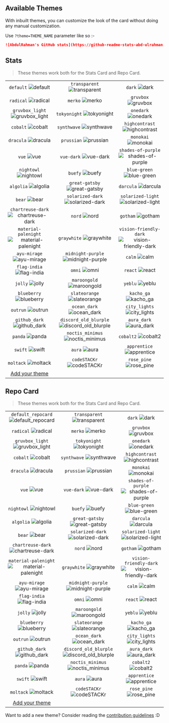 ## Available Themes

<!-- DO NOT EDIT THIS FILE DIRECTLY -->

With inbuilt themes, you can customize the look of the card without doing any manual customization.

Use `?theme=THEME_NAME` parameter like so :-

```md
![AbdulRahman's GitHub stats](https://github-readme-stats-abd-ulrahman.vercel.app/api?username=abd-ulrahman&theme=dark&show_icons=true)
```

## Stats

> These themes work both for the Stats Card and Repo Card.

| | | |
| :--: | :--: | :--: |
| `default` ![default][default] | `transparent` ![transparent][transparent] | `dark` ![dark][dark] |
| `radical` ![radical][radical] | `merko` ![merko][merko] | `gruvbox` ![gruvbox][gruvbox] |
| `gruvbox_light` ![gruvbox_light][gruvbox_light] | `tokyonight` ![tokyonight][tokyonight] | `onedark` ![onedark][onedark] |
| `cobalt` ![cobalt][cobalt] | `synthwave` ![synthwave][synthwave] | `highcontrast` ![highcontrast][highcontrast] |
| `dracula` ![dracula][dracula] | `prussian` ![prussian][prussian] | `monokai` ![monokai][monokai] |
| `vue` ![vue][vue] | `vue-dark` ![vue-dark][vue-dark] | `shades-of-purple` ![shades-of-purple][shades-of-purple] |
| `nightowl` ![nightowl][nightowl] | `buefy` ![buefy][buefy] | `blue-green` ![blue-green][blue-green] |
| `algolia` ![algolia][algolia] | `great-gatsby` ![great-gatsby][great-gatsby] | `darcula` ![darcula][darcula] |
| `bear` ![bear][bear] | `solarized-dark` ![solarized-dark][solarized-dark] | `solarized-light` ![solarized-light][solarized-light] |
| `chartreuse-dark` ![chartreuse-dark][chartreuse-dark] | `nord` ![nord][nord] | `gotham` ![gotham][gotham] |
| `material-palenight` ![material-palenight][material-palenight] | `graywhite` ![graywhite][graywhite] | `vision-friendly-dark` ![vision-friendly-dark][vision-friendly-dark] |
| `ayu-mirage` ![ayu-mirage][ayu-mirage] | `midnight-purple` ![midnight-purple][midnight-purple] | `calm` ![calm][calm] |
| `flag-india` ![flag-india][flag-india] | `omni` ![omni][omni] | `react` ![react][react] |
| `jolly` ![jolly][jolly] | `maroongold` ![maroongold][maroongold] | `yeblu` ![yeblu][yeblu] |
| `blueberry` ![blueberry][blueberry] | `slateorange` ![slateorange][slateorange] | `kacho_ga` ![kacho_ga][kacho_ga] |
| `outrun` ![outrun][outrun] | `ocean_dark` ![ocean_dark][ocean_dark] | `city_lights` ![city_lights][city_lights] |
| `github_dark` ![github_dark][github_dark] | `discord_old_blurple` ![discord_old_blurple][discord_old_blurple] | `aura_dark` ![aura_dark][aura_dark] |
| `panda` ![panda][panda] | `noctis_minimus` ![noctis_minimus][noctis_minimus] | `cobalt2` ![cobalt2][cobalt2] |
| `swift` ![swift][swift] | `aura` ![aura][aura] | `apprentice` ![apprentice][apprentice] |
| `moltack` ![moltack][moltack] | `codeSTACKr` ![codeSTACKr][codeSTACKr] | `rose_pine` ![rose_pine][rose_pine] |
| [Add your theme][add-theme] | | |

## Repo Card

> These themes work both for the Stats Card and Repo Card.

| | | |
| :--: | :--: | :--: |
| `default_repocard` ![default_repocard][default_repocard_repo] | `transparent` ![transparent][transparent_repo] | `dark` ![dark][dark_repo] |
| `radical` ![radical][radical_repo] | `merko` ![merko][merko_repo] | `gruvbox` ![gruvbox][gruvbox_repo] |
| `gruvbox_light` ![gruvbox_light][gruvbox_light_repo] | `tokyonight` ![tokyonight][tokyonight_repo] | `onedark` ![onedark][onedark_repo] |
| `cobalt` ![cobalt][cobalt_repo] | `synthwave` ![synthwave][synthwave_repo] | `highcontrast` ![highcontrast][highcontrast_repo] |
| `dracula` ![dracula][dracula_repo] | `prussian` ![prussian][prussian_repo] | `monokai` ![monokai][monokai_repo] |
| `vue` ![vue][vue_repo] | `vue-dark` ![vue-dark][vue-dark_repo] | `shades-of-purple` ![shades-of-purple][shades-of-purple_repo] |
| `nightowl` ![nightowl][nightowl_repo] | `buefy` ![buefy][buefy_repo] | `blue-green` ![blue-green][blue-green_repo] |
| `algolia` ![algolia][algolia_repo] | `great-gatsby` ![great-gatsby][great-gatsby_repo] | `darcula` ![darcula][darcula_repo] |
| `bear` ![bear][bear_repo] | `solarized-dark` ![solarized-dark][solarized-dark_repo] | `solarized-light` ![solarized-light][solarized-light_repo] |
| `chartreuse-dark` ![chartreuse-dark][chartreuse-dark_repo] | `nord` ![nord][nord_repo] | `gotham` ![gotham][gotham_repo] |
| `material-palenight` ![material-palenight][material-palenight_repo] | `graywhite` ![graywhite][graywhite_repo] | `vision-friendly-dark` ![vision-friendly-dark][vision-friendly-dark_repo] |
| `ayu-mirage` ![ayu-mirage][ayu-mirage_repo] | `midnight-purple` ![midnight-purple][midnight-purple_repo] | `calm` ![calm][calm_repo] |
| `flag-india` ![flag-india][flag-india_repo] | `omni` ![omni][omni_repo] | `react` ![react][react_repo] |
| `jolly` ![jolly][jolly_repo] | `maroongold` ![maroongold][maroongold_repo] | `yeblu` ![yeblu][yeblu_repo] |
| `blueberry` ![blueberry][blueberry_repo] | `slateorange` ![slateorange][slateorange_repo] | `kacho_ga` ![kacho_ga][kacho_ga_repo] |
| `outrun` ![outrun][outrun_repo] | `ocean_dark` ![ocean_dark][ocean_dark_repo] | `city_lights` ![city_lights][city_lights_repo] |
| `github_dark` ![github_dark][github_dark_repo] | `discord_old_blurple` ![discord_old_blurple][discord_old_blurple_repo] | `aura_dark` ![aura_dark][aura_dark_repo] |
| `panda` ![panda][panda_repo] | `noctis_minimus` ![noctis_minimus][noctis_minimus_repo] | `cobalt2` ![cobalt2][cobalt2_repo] |
| `swift` ![swift][swift_repo] | `aura` ![aura][aura_repo] | `apprentice` ![apprentice][apprentice_repo] |
| `moltack` ![moltack][moltack_repo] | `codeSTACKr` ![codeSTACKr][codeSTACKr_repo] | `rose_pine` ![rose_pine][rose_pine_repo] |
| [Add your theme][add-theme] | | |


[default]: https://github-readme-stats-abd-ulrahman.vercel.app/api?username=abd-ulrahman&show_icons=true&hide=contribs,prs&cache_seconds=86400&theme=default
[default_repocard]: https://github-readme-stats-abd-ulrahman.vercel.app/api?username=abd-ulrahman&show_icons=true&hide=contribs,prs&cache_seconds=86400&theme=default_repocard
[transparent]: https://github-readme-stats-abd-ulrahman.vercel.app/api?username=abd-ulrahman&show_icons=true&hide=contribs,prs&cache_seconds=86400&theme=transparent
[dark]: https://github-readme-stats-abd-ulrahman.vercel.app/api?username=abd-ulrahman&show_icons=true&hide=contribs,prs&cache_seconds=86400&theme=dark
[radical]: https://github-readme-stats-abd-ulrahman.vercel.app/api?username=abd-ulrahman&show_icons=true&hide=contribs,prs&cache_seconds=86400&theme=radical
[merko]: https://github-readme-stats-abd-ulrahman.vercel.app/api?username=abd-ulrahman&show_icons=true&hide=contribs,prs&cache_seconds=86400&theme=merko
[gruvbox]: https://github-readme-stats-abd-ulrahman.vercel.app/api?username=abd-ulrahman&show_icons=true&hide=contribs,prs&cache_seconds=86400&theme=gruvbox
[gruvbox_light]: https://github-readme-stats-abd-ulrahman.vercel.app/api?username=abd-ulrahman&show_icons=true&hide=contribs,prs&cache_seconds=86400&theme=gruvbox_light
[tokyonight]: https://github-readme-stats-abd-ulrahman.vercel.app/api?username=abd-ulrahman&show_icons=true&hide=contribs,prs&cache_seconds=86400&theme=tokyonight
[onedark]: https://github-readme-stats-abd-ulrahman.vercel.app/api?username=abd-ulrahman&show_icons=true&hide=contribs,prs&cache_seconds=86400&theme=onedark
[cobalt]: https://github-readme-stats-abd-ulrahman.vercel.app/api?username=abd-ulrahman&show_icons=true&hide=contribs,prs&cache_seconds=86400&theme=cobalt
[synthwave]: https://github-readme-stats-abd-ulrahman.vercel.app/api?username=abd-ulrahman&show_icons=true&hide=contribs,prs&cache_seconds=86400&theme=synthwave
[highcontrast]: https://github-readme-stats-abd-ulrahman.vercel.app/api?username=abd-ulrahman&show_icons=true&hide=contribs,prs&cache_seconds=86400&theme=highcontrast
[dracula]: https://github-readme-stats-abd-ulrahman.vercel.app/api?username=abd-ulrahman&show_icons=true&hide=contribs,prs&cache_seconds=86400&theme=dracula
[prussian]: https://github-readme-stats-abd-ulrahman.vercel.app/api?username=abd-ulrahman&show_icons=true&hide=contribs,prs&cache_seconds=86400&theme=prussian
[monokai]: https://github-readme-stats-abd-ulrahman.vercel.app/api?username=abd-ulrahman&show_icons=true&hide=contribs,prs&cache_seconds=86400&theme=monokai
[vue]: https://github-readme-stats-abd-ulrahman.vercel.app/api?username=abd-ulrahman&show_icons=true&hide=contribs,prs&cache_seconds=86400&theme=vue
[vue-dark]: https://github-readme-stats-abd-ulrahman.vercel.app/api?username=abd-ulrahman&show_icons=true&hide=contribs,prs&cache_seconds=86400&theme=vue-dark
[shades-of-purple]: https://github-readme-stats-abd-ulrahman.vercel.app/api?username=abd-ulrahman&show_icons=true&hide=contribs,prs&cache_seconds=86400&theme=shades-of-purple
[nightowl]: https://github-readme-stats-abd-ulrahman.vercel.app/api?username=abd-ulrahman&show_icons=true&hide=contribs,prs&cache_seconds=86400&theme=nightowl
[buefy]: https://github-readme-stats-abd-ulrahman.vercel.app/api?username=abd-ulrahman&show_icons=true&hide=contribs,prs&cache_seconds=86400&theme=buefy
[blue-green]: https://github-readme-stats-abd-ulrahman.vercel.app/api?username=abd-ulrahman&show_icons=true&hide=contribs,prs&cache_seconds=86400&theme=blue-green
[algolia]: https://github-readme-stats-abd-ulrahman.vercel.app/api?username=abd-ulrahman&show_icons=true&hide=contribs,prs&cache_seconds=86400&theme=algolia
[great-gatsby]: https://github-readme-stats-abd-ulrahman.vercel.app/api?username=abd-ulrahman&show_icons=true&hide=contribs,prs&cache_seconds=86400&theme=great-gatsby
[darcula]: https://github-readme-stats-abd-ulrahman.vercel.app/api?username=abd-ulrahman&show_icons=true&hide=contribs,prs&cache_seconds=86400&theme=darcula
[bear]: https://github-readme-stats-abd-ulrahman.vercel.app/api?username=abd-ulrahman&show_icons=true&hide=contribs,prs&cache_seconds=86400&theme=bear
[solarized-dark]: https://github-readme-stats-abd-ulrahman.vercel.app/api?username=abd-ulrahman&show_icons=true&hide=contribs,prs&cache_seconds=86400&theme=solarized-dark
[solarized-light]: https://github-readme-stats-abd-ulrahman.vercel.app/api?username=abd-ulrahman&show_icons=true&hide=contribs,prs&cache_seconds=86400&theme=solarized-light
[chartreuse-dark]: https://github-readme-stats-abd-ulrahman.vercel.app/api?username=abd-ulrahman&show_icons=true&hide=contribs,prs&cache_seconds=86400&theme=chartreuse-dark
[nord]: https://github-readme-stats-abd-ulrahman.vercel.app/api?username=abd-ulrahman&show_icons=true&hide=contribs,prs&cache_seconds=86400&theme=nord
[gotham]: https://github-readme-stats-abd-ulrahman.vercel.app/api?username=abd-ulrahman&show_icons=true&hide=contribs,prs&cache_seconds=86400&theme=gotham
[material-palenight]: https://github-readme-stats-abd-ulrahman.vercel.app/api?username=abd-ulrahman&show_icons=true&hide=contribs,prs&cache_seconds=86400&theme=material-palenight
[graywhite]: https://github-readme-stats-abd-ulrahman.vercel.app/api?username=abd-ulrahman&show_icons=true&hide=contribs,prs&cache_seconds=86400&theme=graywhite
[vision-friendly-dark]: https://github-readme-stats-abd-ulrahman.vercel.app/api?username=abd-ulrahman&show_icons=true&hide=contribs,prs&cache_seconds=86400&theme=vision-friendly-dark
[ayu-mirage]: https://github-readme-stats-abd-ulrahman.vercel.app/api?username=abd-ulrahman&show_icons=true&hide=contribs,prs&cache_seconds=86400&theme=ayu-mirage
[midnight-purple]: https://github-readme-stats-abd-ulrahman.vercel.app/api?username=abd-ulrahman&show_icons=true&hide=contribs,prs&cache_seconds=86400&theme=midnight-purple
[calm]: https://github-readme-stats-abd-ulrahman.vercel.app/api?username=abd-ulrahman&show_icons=true&hide=contribs,prs&cache_seconds=86400&theme=calm
[flag-india]: https://github-readme-stats-abd-ulrahman.vercel.app/api?username=abd-ulrahman&show_icons=true&hide=contribs,prs&cache_seconds=86400&theme=flag-india
[omni]: https://github-readme-stats-abd-ulrahman.vercel.app/api?username=abd-ulrahman&show_icons=true&hide=contribs,prs&cache_seconds=86400&theme=omni
[react]: https://github-readme-stats-abd-ulrahman.vercel.app/api?username=abd-ulrahman&show_icons=true&hide=contribs,prs&cache_seconds=86400&theme=react
[jolly]: https://github-readme-stats-abd-ulrahman.vercel.app/api?username=abd-ulrahman&show_icons=true&hide=contribs,prs&cache_seconds=86400&theme=jolly
[maroongold]: https://github-readme-stats-abd-ulrahman.vercel.app/api?username=abd-ulrahman&show_icons=true&hide=contribs,prs&cache_seconds=86400&theme=maroongold
[yeblu]: https://github-readme-stats-abd-ulrahman.vercel.app/api?username=abd-ulrahman&show_icons=true&hide=contribs,prs&cache_seconds=86400&theme=yeblu
[blueberry]: https://github-readme-stats-abd-ulrahman.vercel.app/api?username=abd-ulrahman&show_icons=true&hide=contribs,prs&cache_seconds=86400&theme=blueberry
[slateorange]: https://github-readme-stats-abd-ulrahman.vercel.app/api?username=abd-ulrahman&show_icons=true&hide=contribs,prs&cache_seconds=86400&theme=slateorange
[kacho_ga]: https://github-readme-stats-abd-ulrahman.vercel.app/api?username=abd-ulrahman&show_icons=true&hide=contribs,prs&cache_seconds=86400&theme=kacho_ga
[outrun]: https://github-readme-stats-abd-ulrahman.vercel.app/api?username=abd-ulrahman&show_icons=true&hide=contribs,prs&cache_seconds=86400&theme=outrun
[ocean_dark]: https://github-readme-stats-abd-ulrahman.vercel.app/api?username=abd-ulrahman&show_icons=true&hide=contribs,prs&cache_seconds=86400&theme=ocean_dark
[city_lights]: https://github-readme-stats-abd-ulrahman.vercel.app/api?username=abd-ulrahman&show_icons=true&hide=contribs,prs&cache_seconds=86400&theme=city_lights
[github_dark]: https://github-readme-stats-abd-ulrahman.vercel.app/api?username=abd-ulrahman&show_icons=true&hide=contribs,prs&cache_seconds=86400&theme=github_dark
[discord_old_blurple]: https://github-readme-stats-abd-ulrahman.vercel.app/api?username=abd-ulrahman&show_icons=true&hide=contribs,prs&cache_seconds=86400&theme=discord_old_blurple
[aura_dark]: https://github-readme-stats-abd-ulrahman.vercel.app/api?username=abd-ulrahman&show_icons=true&hide=contribs,prs&cache_seconds=86400&theme=aura_dark
[panda]: https://github-readme-stats-abd-ulrahman.vercel.app/api?username=abd-ulrahman&show_icons=true&hide=contribs,prs&cache_seconds=86400&theme=panda
[noctis_minimus]: https://github-readme-stats-abd-ulrahman.vercel.app/api?username=abd-ulrahman&show_icons=true&hide=contribs,prs&cache_seconds=86400&theme=noctis_minimus
[cobalt2]: https://github-readme-stats-abd-ulrahman.vercel.app/api?username=abd-ulrahman&show_icons=true&hide=contribs,prs&cache_seconds=86400&theme=cobalt2
[swift]: https://github-readme-stats-abd-ulrahman.vercel.app/api?username=abd-ulrahman&show_icons=true&hide=contribs,prs&cache_seconds=86400&theme=swift
[aura]: https://github-readme-stats-abd-ulrahman.vercel.app/api?username=abd-ulrahman&show_icons=true&hide=contribs,prs&cache_seconds=86400&theme=aura
[apprentice]: https://github-readme-stats-abd-ulrahman.vercel.app/api?username=abd-ulrahman&show_icons=true&hide=contribs,prs&cache_seconds=86400&theme=apprentice
[moltack]: https://github-readme-stats-abd-ulrahman.vercel.app/api?username=abd-ulrahman&show_icons=true&hide=contribs,prs&cache_seconds=86400&theme=moltack
[codeSTACKr]: https://github-readme-stats-abd-ulrahman.vercel.app/api?username=abd-ulrahman&show_icons=true&hide=contribs,prs&cache_seconds=86400&theme=codeSTACKr
[rose_pine]: https://github-readme-stats-abd-ulrahman.vercel.app/api?username=abd-ulrahman&show_icons=true&hide=contribs,prs&cache_seconds=86400&theme=rose_pine


[default_repo]: https://github-readme-stats-abd-ulrahman.vercel.app/api/pin/?username=abd-ulrahman&repo=github-readme-stats-abd-ulrahman&cache_seconds=86400&theme=default
[default_repocard_repo]: https://github-readme-stats-abd-ulrahman.vercel.app/api/pin/?username=abd-ulrahman&repo=github-readme-stats-abd-ulrahman&cache_seconds=86400&theme=default_repocard
[transparent_repo]: https://github-readme-stats-abd-ulrahman.vercel.app/api/pin/?username=abd-ulrahman&repo=github-readme-stats-abd-ulrahman&cache_seconds=86400&theme=transparent
[dark_repo]: https://github-readme-stats-abd-ulrahman.vercel.app/api/pin/?username=abd-ulrahman&repo=github-readme-stats-abd-ulrahman&cache_seconds=86400&theme=dark
[radical_repo]: https://github-readme-stats-abd-ulrahman.vercel.app/api/pin/?username=abd-ulrahman&repo=github-readme-stats-abd-ulrahman&cache_seconds=86400&theme=radical
[merko_repo]: https://github-readme-stats-abd-ulrahman.vercel.app/api/pin/?username=abd-ulrahman&repo=github-readme-stats-abd-ulrahman&cache_seconds=86400&theme=merko
[gruvbox_repo]: https://github-readme-stats-abd-ulrahman.vercel.app/api/pin/?username=abd-ulrahman&repo=github-readme-stats-abd-ulrahman&cache_seconds=86400&theme=gruvbox
[gruvbox_light_repo]: https://github-readme-stats-abd-ulrahman.vercel.app/api/pin/?username=abd-ulrahman&repo=github-readme-stats-abd-ulrahman&cache_seconds=86400&theme=gruvbox_light
[tokyonight_repo]: https://github-readme-stats-abd-ulrahman.vercel.app/api/pin/?username=abd-ulrahman&repo=github-readme-stats-abd-ulrahman&cache_seconds=86400&theme=tokyonight
[onedark_repo]: https://github-readme-stats-abd-ulrahman.vercel.app/api/pin/?username=abd-ulrahman&repo=github-readme-stats-abd-ulrahman&cache_seconds=86400&theme=onedark
[cobalt_repo]: https://github-readme-stats-abd-ulrahman.vercel.app/api/pin/?username=abd-ulrahman&repo=github-readme-stats-abd-ulrahman&cache_seconds=86400&theme=cobalt
[synthwave_repo]: https://github-readme-stats-abd-ulrahman.vercel.app/api/pin/?username=abd-ulrahman&repo=github-readme-stats-abd-ulrahman&cache_seconds=86400&theme=synthwave
[highcontrast_repo]: https://github-readme-stats-abd-ulrahman.vercel.app/api/pin/?username=abd-ulrahman&repo=github-readme-stats-abd-ulrahman&cache_seconds=86400&theme=highcontrast
[dracula_repo]: https://github-readme-stats-abd-ulrahman.vercel.app/api/pin/?username=abd-ulrahman&repo=github-readme-stats-abd-ulrahman&cache_seconds=86400&theme=dracula
[prussian_repo]: https://github-readme-stats-abd-ulrahman.vercel.app/api/pin/?username=abd-ulrahman&repo=github-readme-stats-abd-ulrahman&cache_seconds=86400&theme=prussian
[monokai_repo]: https://github-readme-stats-abd-ulrahman.vercel.app/api/pin/?username=abd-ulrahman&repo=github-readme-stats-abd-ulrahman&cache_seconds=86400&theme=monokai
[vue_repo]: https://github-readme-stats-abd-ulrahman.vercel.app/api/pin/?username=abd-ulrahman&repo=github-readme-stats-abd-ulrahman&cache_seconds=86400&theme=vue
[vue-dark_repo]: https://github-readme-stats-abd-ulrahman.vercel.app/api/pin/?username=abd-ulrahman&repo=github-readme-stats-abd-ulrahman&cache_seconds=86400&theme=vue-dark
[shades-of-purple_repo]: https://github-readme-stats-abd-ulrahman.vercel.app/api/pin/?username=abd-ulrahman&repo=github-readme-stats-abd-ulrahman&cache_seconds=86400&theme=shades-of-purple
[nightowl_repo]: https://github-readme-stats-abd-ulrahman.vercel.app/api/pin/?username=abd-ulrahman&repo=github-readme-stats-abd-ulrahman&cache_seconds=86400&theme=nightowl
[buefy_repo]: https://github-readme-stats-abd-ulrahman.vercel.app/api/pin/?username=abd-ulrahman&repo=github-readme-stats-abd-ulrahman&cache_seconds=86400&theme=buefy
[blue-green_repo]: https://github-readme-stats-abd-ulrahman.vercel.app/api/pin/?username=abd-ulrahman&repo=github-readme-stats-abd-ulrahman&cache_seconds=86400&theme=blue-green
[algolia_repo]: https://github-readme-stats-abd-ulrahman.vercel.app/api/pin/?username=abd-ulrahman&repo=github-readme-stats-abd-ulrahman&cache_seconds=86400&theme=algolia
[great-gatsby_repo]: https://github-readme-stats-abd-ulrahman.vercel.app/api/pin/?username=abd-ulrahman&repo=github-readme-stats-abd-ulrahman&cache_seconds=86400&theme=great-gatsby
[darcula_repo]: https://github-readme-stats-abd-ulrahman.vercel.app/api/pin/?username=abd-ulrahman&repo=github-readme-stats-abd-ulrahman&cache_seconds=86400&theme=darcula
[bear_repo]: https://github-readme-stats-abd-ulrahman.vercel.app/api/pin/?username=abd-ulrahman&repo=github-readme-stats-abd-ulrahman&cache_seconds=86400&theme=bear
[solarized-dark_repo]: https://github-readme-stats-abd-ulrahman.vercel.app/api/pin/?username=abd-ulrahman&repo=github-readme-stats-abd-ulrahman&cache_seconds=86400&theme=solarized-dark
[solarized-light_repo]: https://github-readme-stats-abd-ulrahman.vercel.app/api/pin/?username=abd-ulrahman&repo=github-readme-stats-abd-ulrahman&cache_seconds=86400&theme=solarized-light
[chartreuse-dark_repo]: https://github-readme-stats-abd-ulrahman.vercel.app/api/pin/?username=abd-ulrahman&repo=github-readme-stats-abd-ulrahman&cache_seconds=86400&theme=chartreuse-dark
[nord_repo]: https://github-readme-stats-abd-ulrahman.vercel.app/api/pin/?username=abd-ulrahman&repo=github-readme-stats-abd-ulrahman&cache_seconds=86400&theme=nord
[gotham_repo]: https://github-readme-stats-abd-ulrahman.vercel.app/api/pin/?username=abd-ulrahman&repo=github-readme-stats-abd-ulrahman&cache_seconds=86400&theme=gotham
[material-palenight_repo]: https://github-readme-stats-abd-ulrahman.vercel.app/api/pin/?username=abd-ulrahman&repo=github-readme-stats-abd-ulrahman&cache_seconds=86400&theme=material-palenight
[graywhite_repo]: https://github-readme-stats-abd-ulrahman.vercel.app/api/pin/?username=abd-ulrahman&repo=github-readme-stats-abd-ulrahman&cache_seconds=86400&theme=graywhite
[vision-friendly-dark_repo]: https://github-readme-stats-abd-ulrahman.vercel.app/api/pin/?username=abd-ulrahman&repo=github-readme-stats-abd-ulrahman&cache_seconds=86400&theme=vision-friendly-dark
[ayu-mirage_repo]: https://github-readme-stats-abd-ulrahman.vercel.app/api/pin/?username=abd-ulrahman&repo=github-readme-stats-abd-ulrahman&cache_seconds=86400&theme=ayu-mirage
[midnight-purple_repo]: https://github-readme-stats-abd-ulrahman.vercel.app/api/pin/?username=abd-ulrahman&repo=github-readme-stats-abd-ulrahman&cache_seconds=86400&theme=midnight-purple
[calm_repo]: https://github-readme-stats-abd-ulrahman.vercel.app/api/pin/?username=abd-ulrahman&repo=github-readme-stats-abd-ulrahman&cache_seconds=86400&theme=calm
[flag-india_repo]: https://github-readme-stats-abd-ulrahman.vercel.app/api/pin/?username=abd-ulrahman&repo=github-readme-stats-abd-ulrahman&cache_seconds=86400&theme=flag-india
[omni_repo]: https://github-readme-stats-abd-ulrahman.vercel.app/api/pin/?username=abd-ulrahman&repo=github-readme-stats-abd-ulrahman&cache_seconds=86400&theme=omni
[react_repo]: https://github-readme-stats-abd-ulrahman.vercel.app/api/pin/?username=abd-ulrahman&repo=github-readme-stats-abd-ulrahman&cache_seconds=86400&theme=react
[jolly_repo]: https://github-readme-stats-abd-ulrahman.vercel.app/api/pin/?username=abd-ulrahman&repo=github-readme-stats-abd-ulrahman&cache_seconds=86400&theme=jolly
[maroongold_repo]: https://github-readme-stats-abd-ulrahman.vercel.app/api/pin/?username=abd-ulrahman&repo=github-readme-stats-abd-ulrahman&cache_seconds=86400&theme=maroongold
[yeblu_repo]: https://github-readme-stats-abd-ulrahman.vercel.app/api/pin/?username=abd-ulrahman&repo=github-readme-stats-abd-ulrahman&cache_seconds=86400&theme=yeblu
[blueberry_repo]: https://github-readme-stats-abd-ulrahman.vercel.app/api/pin/?username=abd-ulrahman&repo=github-readme-stats-abd-ulrahman&cache_seconds=86400&theme=blueberry
[slateorange_repo]: https://github-readme-stats-abd-ulrahman.vercel.app/api/pin/?username=abd-ulrahman&repo=github-readme-stats-abd-ulrahman&cache_seconds=86400&theme=slateorange
[kacho_ga_repo]: https://github-readme-stats-abd-ulrahman.vercel.app/api/pin/?username=abd-ulrahman&repo=github-readme-stats-abd-ulrahman&cache_seconds=86400&theme=kacho_ga
[outrun_repo]: https://github-readme-stats-abd-ulrahman.vercel.app/api/pin/?username=abd-ulrahman&repo=github-readme-stats-abd-ulrahman&cache_seconds=86400&theme=outrun
[ocean_dark_repo]: https://github-readme-stats-abd-ulrahman.vercel.app/api/pin/?username=abd-ulrahman&repo=github-readme-stats-abd-ulrahman&cache_seconds=86400&theme=ocean_dark
[city_lights_repo]: https://github-readme-stats-abd-ulrahman.vercel.app/api/pin/?username=abd-ulrahman&repo=github-readme-stats-abd-ulrahman&cache_seconds=86400&theme=city_lights
[github_dark_repo]: https://github-readme-stats-abd-ulrahman.vercel.app/api/pin/?username=abd-ulrahman&repo=github-readme-stats-abd-ulrahman&cache_seconds=86400&theme=github_dark
[discord_old_blurple_repo]: https://github-readme-stats-abd-ulrahman.vercel.app/api/pin/?username=abd-ulrahman&repo=github-readme-stats-abd-ulrahman&cache_seconds=86400&theme=discord_old_blurple
[aura_dark_repo]: https://github-readme-stats-abd-ulrahman.vercel.app/api/pin/?username=abd-ulrahman&repo=github-readme-stats-abd-ulrahman&cache_seconds=86400&theme=aura_dark
[panda_repo]: https://github-readme-stats-abd-ulrahman.vercel.app/api/pin/?username=abd-ulrahman&repo=github-readme-stats-abd-ulrahman&cache_seconds=86400&theme=panda
[noctis_minimus_repo]: https://github-readme-stats-abd-ulrahman.vercel.app/api/pin/?username=abd-ulrahman&repo=github-readme-stats-abd-ulrahman&cache_seconds=86400&theme=noctis_minimus
[cobalt2_repo]: https://github-readme-stats-abd-ulrahman.vercel.app/api/pin/?username=abd-ulrahman&repo=github-readme-stats-abd-ulrahman&cache_seconds=86400&theme=cobalt2
[swift_repo]: https://github-readme-stats-abd-ulrahman.vercel.app/api/pin/?username=abd-ulrahman&repo=github-readme-stats-abd-ulrahman&cache_seconds=86400&theme=swift
[aura_repo]: https://github-readme-stats-abd-ulrahman.vercel.app/api/pin/?username=abd-ulrahman&repo=github-readme-stats-abd-ulrahman&cache_seconds=86400&theme=aura
[apprentice_repo]: https://github-readme-stats-abd-ulrahman.vercel.app/api/pin/?username=abd-ulrahman&repo=github-readme-stats-abd-ulrahman&cache_seconds=86400&theme=apprentice
[moltack_repo]: https://github-readme-stats-abd-ulrahman.vercel.app/api/pin/?username=abd-ulrahman&repo=github-readme-stats-abd-ulrahman&cache_seconds=86400&theme=moltack
[codeSTACKr_repo]: https://github-readme-stats-abd-ulrahman.vercel.app/api/pin/?username=abd-ulrahman&repo=github-readme-stats-abd-ulrahman&cache_seconds=86400&theme=codeSTACKr
[rose_pine_repo]: https://github-readme-stats-abd-ulrahman.vercel.app/api/pin/?username=abd-ulrahman&repo=github-readme-stats-abd-ulrahman&cache_seconds=86400&theme=rose_pine


[add-theme]: https://github.com/abd-ulrahman/github-readme-stats/edit/main/themes/index.js

Want to add a new theme? Consider reading the [contribution guidelines](../CONTRIBUTING.md#themes-contribution) :D
